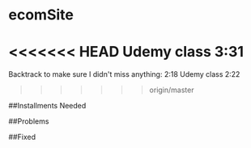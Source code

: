 # ecomSite

<<<<<<< HEAD
Udemy class 3:31
=======
Backtrack to make sure I didn't miss anything: 2:18
Udemy class 2:22
>>>>>>> origin/master

##Installments Needed

##Problems

##Fixed
